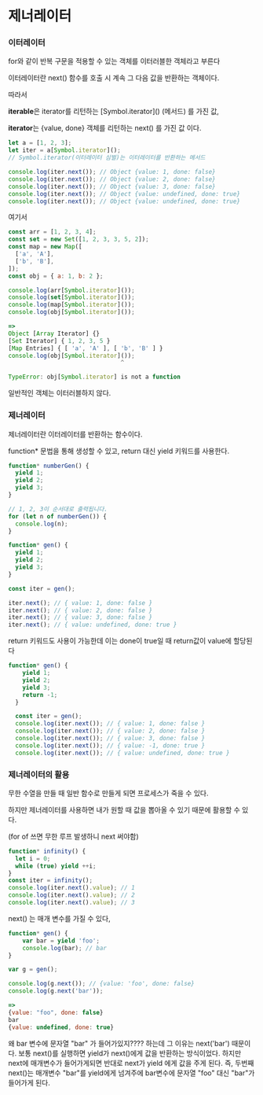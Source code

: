 # 제너레이터

### 이터레이터

for와 같이 반복 구문을 적용할 수 있는 객체를 이터러블한 객체라고 부른다

이터레이터란 next() 함수를 호출 시 계속 그 다음 값을 반환하는 객체이다.

따라서

**iterable**은 iterator를 리턴하는 \[Symbol.iterator]() (메서드) 를 가진 값,

**iterator**는 {value, done} 객체를 리턴하는 next() 를 가진 값 이다.

```js
let a = [1, 2, 3];
let iter = a[Symbol.iterator]();
// Symbol.iterator(이터레이터 심벌)는 이터레이터를 반환하는 메서드

console.log(iter.next()); // Object {value: 1, done: false}
console.log(iter.next()); // Object {value: 2, done: false}
console.log(iter.next()); // Object {value: 3, done: false}
console.log(iter.next()); // Object {value: undefined, done: true}
console.log(iter.next()); // Object {value: undefined, done: true}
```

여기서

```js
const arr = [1, 2, 3, 4];
const set = new Set([1, 2, 3, 3, 5, 2]);
const map = new Map([
  ['a', 'A'],
  ['b', 'B'],
]);
const obj = { a: 1, b: 2 };

console.log(arr[Symbol.iterator]());
console.log(set[Symbol.iterator]());
console.log(map[Symbol.iterator]());
console.log(obj[Symbol.iterator]());

=>
Object [Array Iterator] {}
[Set Iterator] { 1, 2, 3, 5 }
[Map Entries] { [ 'a', 'A' ], [ 'b', 'B' ] }
console.log(obj[Symbol.iterator]());
                                ^

TypeError: obj[Symbol.iterator] is not a function
```

일반적인 객체는 이터러블하지 않다.

### 제너레이터

제너레이터란 이터레이터를 반환하는 함수이다.

function* 문법을 통해 생성할 수 있고, return 대신 yield 키워드를 사용한다.

```js
function* numberGen() {
  yield 1;
  yield 2;
  yield 3;
}

// 1, 2, 3이 순서대로 출력됩니다.
for (let n of numberGen()) {
  console.log(n);
}

function* gen() {
  yield 1;
  yield 2;
  yield 3;
}

const iter = gen();

iter.next(); // { value: 1, done: false }
iter.next(); // { value: 2, done: false }
iter.next(); // { value: 3, done: false }
iter.next(); // { value: undefined, done: true }
```

return 키워드도 사용이 가능한데 이는 done이 true일 때 return값이 value에 할당된다

```js
function* gen() {
    yield 1;
    yield 2;
    yield 3;
    return -1;
  }

  const iter = gen();
  console.log(iter.next()); // { value: 1, done: false }
  console.log(iter.next()); // { value: 2, done: false }
  console.log(iter.next()); // { value: 3, done: false }
  console.log(iter.next()); // { value: -1, done: true }
  console.log(iter.next()); // { value: undefined, done: true }
```

### 제너레이터의 활용

무한 수열을 만들 때 일반 함수로 만들게 되면 프로세스가 죽을 수 있다.

하지만 제너레이터를 사용하면 내가 원할 때 값을 뽑아올 수 있기 때문에 활용할 수 있다.

(for of 쓰면 무한 루프 발생하니 next 써야함)

```js
function* infinity() {
  let i = 0;
  while (true) yield ++i;
}
const iter = infinity();
console.log(iter.next().value); // 1
console.log(iter.next().value); // 2
console.log(iter.next().value); // 3
```

next() 는 매개 변수를 가질 수 있다,

```js
function* gen() {
    var bar = yield 'foo';
    console.log(bar); // bar
}

var g = gen();

console.log(g.next()); // {value: 'foo', done: false}
console.log(g.next('bar'));

=>
{value: "foo", done: false}
bar
{value: undefined, done: true}
```

왜 bar 변수에 문자열 "bar" 가 들어가있지???? 하는데 그 이유는 next('bar') 때문이다. 보통 next()를 실행하면 yield가 next()에게 값을 반환하는 방식이었다. 하지만 next에 매개변수가 들어가게되면 반대로 next가 yield 에게 값을 주게 된다. 즉, 두번째 next()는 매개변수 "bar"를 yield에게 넘겨주에 bar변수에 문자열 "foo" 대신 "bar"가 들어가게 된다.
